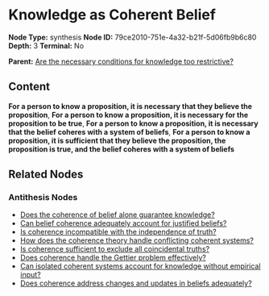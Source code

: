 # Knowledge as Coherent Belief

**Node Type:** synthesis
**Node ID:** 79ce2010-751e-4a32-b21f-5d06fb9b6c80
**Depth:** 3
**Terminal:** No

**Parent:** [Are the necessary conditions for knowledge too restrictive?](are-the-necessary-conditions-for-knowledge-too-restrictive-antithesis-41104b7a-4d48-4fea-b678-b70637c649e8.md)

## Content

**For a person to know a proposition, it is necessary that they believe the proposition**, **For a person to know a proposition, it is necessary for the proposition to be true**, **For a person to know a proposition, it is necessary that the belief coheres with a system of beliefs**, **For a person to know a proposition, it is sufficient that they believe the proposition, the proposition is true, and the belief coheres with a system of beliefs**

## Related Nodes

### Antithesis Nodes

- [Does the coherence of belief alone guarantee knowledge?](does-the-coherence-of-belief-alone-guarantee-knowledge-antithesis-e6ac73b3-2235-4377-b669-abf3f6cdcaef.md)
- [Can belief coherence adequately account for justified beliefs?](can-belief-coherence-adequately-account-for-justified-beliefs-antithesis-12f0c410-d494-4937-92d9-92de4722dd93.md)
- [Is coherence incompatible with the independence of truth?](is-coherence-incompatible-with-the-independence-of-truth-antithesis-9f83385e-bb5c-4c92-b590-20ee2fb0b7f4.md)
- [How does the coherence theory handle conflicting coherent systems?](how-does-the-coherence-theory-handle-conflicting-coherent-systems-antithesis-3dac3150-6023-4c60-b11c-f9042fcedeb9.md)
- [Is coherence sufficient to exclude all coincidental truths?](is-coherence-sufficient-to-exclude-all-coincidental-truths-antithesis-e2d7c717-2d56-4e38-865b-d0cab8f0f501.md)
- [Does coherence handle the Gettier problem effectively?](does-coherence-handle-the-gettier-problem-effectively-antithesis-93a6a48e-d1b9-4ae2-9748-0f3774b9433d.md)
- [Can isolated coherent systems account for knowledge without empirical input?](can-isolated-coherent-systems-account-for-knowledge-without-empirical-input-antithesis-36c85fd0-70cf-41e1-b72f-e61694e38b29.md)
- [Does coherence address changes and updates in beliefs adequately?](does-coherence-address-changes-and-updates-in-beliefs-adequately-antithesis-5dc4fe51-2d0c-4b26-81cd-9f15f66837fd.md)
